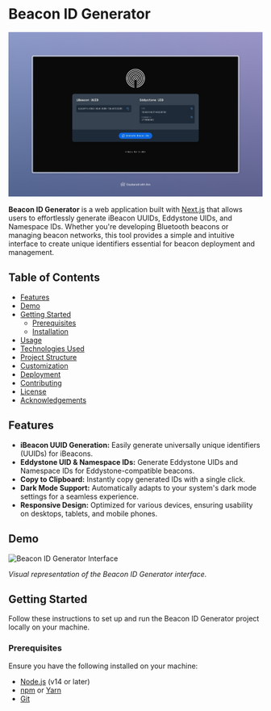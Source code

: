 # Beacon ID Generator

![Beacon ID Generator Screenshot](public/beacon-screenshot.png)

**Beacon ID Generator** is a web application built with [Next.js](https://nextjs.org) that allows users to effortlessly generate iBeacon UUIDs, Eddystone UIDs, and Namespace IDs. Whether you're developing Bluetooth beacons or managing beacon networks, this tool provides a simple and intuitive interface to create unique identifiers essential for beacon deployment and management.

## Table of Contents

- [Features](#features)
- [Demo](#demo)
- [Getting Started](#getting-started)
  - [Prerequisites](#prerequisites)
  - [Installation](#installation)
- [Usage](#usage)
- [Technologies Used](#technologies-used)
- [Project Structure](#project-structure)
- [Customization](#customization)
- [Deployment](#deployment)
- [Contributing](#contributing)
- [License](#license)
- [Acknowledgements](#acknowledgements)

## Features

- **iBeacon UUID Generation:** Easily generate universally unique identifiers (UUIDs) for iBeacons.
- **Eddystone UID & Namespace IDs:** Generate Eddystone UIDs and Namespace IDs for Eddystone-compatible beacons.
- **Copy to Clipboard:** Instantly copy generated IDs with a single click.
- **Dark Mode Support:** Automatically adapts to your system's dark mode settings for a seamless experience.
- **Responsive Design:** Optimized for various devices, ensuring usability on desktops, tablets, and mobile phones.

## Demo

![Beacon ID Generator Interface](public/beacon-screenshot.jpeg)

*Visual representation of the Beacon ID Generator interface.*

## Getting Started

Follow these instructions to set up and run the Beacon ID Generator project locally on your machine.

### Prerequisites

Ensure you have the following installed on your machine:

- [Node.js](https://nodejs.org/en/) (v14 or later)
- [npm](https://www.npmjs.com/) or [Yarn](https://yarnpkg.com/)
- [Git](https://git-scm.com/)
